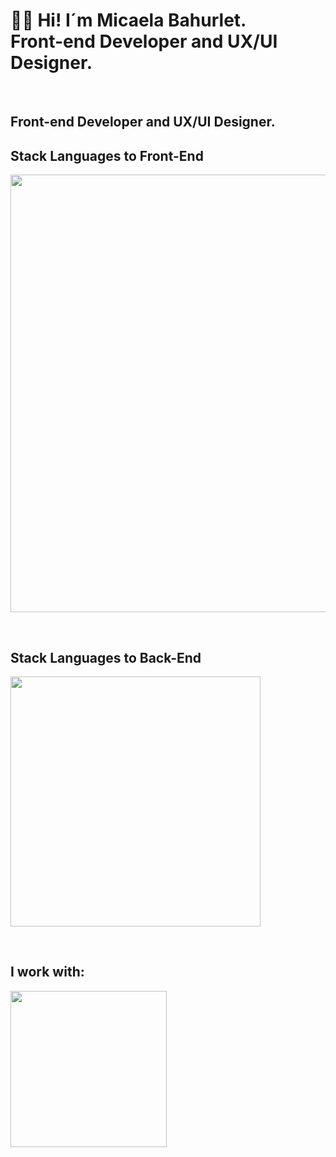 <h1 align="start">👋🏽 Hi! I´m Micaela Bahurlet. <br /> Front-end Developer and UX/UI Designer. </h1> 
<br />
<h2 align="start"> Front-end Developer and UX/UI Designer. </h2> 


<td/>
<!--Languages and Tools Section Front-->       
<h2 align="start">Stack Languages to Front-End</h2> 
<p align="start">
<img width="700px"  src="https://skillicons.dev/icons?i=html,css,js,react,vite,bootstrap,styledcomponents,nodejs,figma,ps,perline=10"  />
</p>
<br />

<!--Languages and Tools Section Back-->       
<h2 align="start">Stack Languages to Back-End</h2> 
<p align="start">
<img width="400px"  src="https://skillicons.dev/icons?i=nodejs,express,mongo,git,github,perline=10"  />
</p>
<br />

<!--Work to-->       
<h2 align="start">I work with:</h2> 
<p align="start">
<img width="250px"  src="https://skillicons.dev/icons?i=apple,vscode,wordpress,perline=10"  />
</p>
<br />


